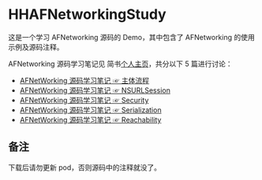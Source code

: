 # HHAFNetworkingStudy

这是一个学习 AFNetworking 源码的 Demo，其中包含了 AFNetworking 的使用示例及源码注释。

AFNetworking 源码学习笔记见 简书[个人主页](https://www.jianshu.com/u/71f817a3a70b)，共分以下 5 篇进行讨论：

- [AFNetWorking 源码学习笔记 ☞ 主体流程](https://www.jianshu.com/p/b1c9639207d2)
- [AFNetWorking 源码学习笔记 ☞ NSURLSession](https://www.jianshu.com/p/569e184cc9aa)
- [AFNetWorking 源码学习笔记 ☞ Security](https://www.jianshu.com/p/77e8ab1b231e)
- [AFNetWorking 源码学习笔记 ☞ Serialization](https://www.jianshu.com/p/0132afd13e24)
- [AFNetWorking 源码学习笔记 ☞ Reachability](https://www.jianshu.com/p/451eb3eebda7)

## 备注

下载后请勿更新 pod，否则源码中的注释就没了。
